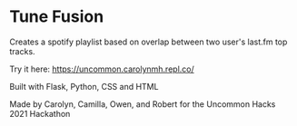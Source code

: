 # Tune Fusion

Creates a spotify playlist based on overlap between two user's last.fm top tracks.

Try it here: https://uncommon.carolynmh.repl.co/


Built with Flask, Python, CSS and HTML 

Made by Carolyn, Camilla, Owen, and Robert for the Uncommon Hacks 2021 Hackathon
